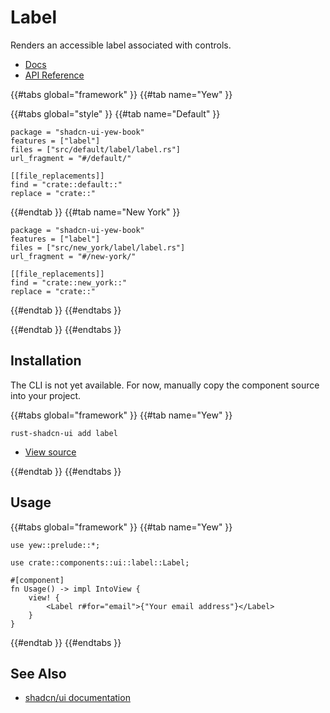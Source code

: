 # Label

Renders an accessible label associated with controls.

-   [Docs](https://radix.rustforweb.org/primitives/components/label.html)
-   [API Reference](https://radix.rustforweb.org/primitives/components/label.html#api-reference)

{{#tabs global="framework" }}
{{#tab name="Yew" }}

{{#tabs global="style" }}
{{#tab name="Default" }}

```toml,trunk
package = "shadcn-ui-yew-book"
features = ["label"]
files = ["src/default/label/label.rs"]
url_fragment = "#/default/"

[[file_replacements]]
find = "crate::default::"
replace = "crate::"
```

{{#endtab }}
{{#tab name="New York" }}

```toml,trunk
package = "shadcn-ui-yew-book"
features = ["label"]
files = ["src/new_york/label/label.rs"]
url_fragment = "#/new-york/"

[[file_replacements]]
find = "crate::new_york::"
replace = "crate::"
```

{{#endtab }}
{{#endtabs }}

{{#endtab }}
{{#endtabs }}

## Installation

<div class="warning">

The CLI is not yet available. For now, manually copy the component source into your project.

</div>

{{#tabs global="framework" }}
{{#tab name="Yew" }}

```shell
rust-shadcn-ui add label
```

-   [View source](https://github.com/RustForWeb/shadcn-ui/tree/main/packages/yew/label)

{{#endtab }}
{{#endtabs }}

## Usage

{{#tabs global="framework" }}
{{#tab name="Yew" }}

```rust,ignore
use yew::prelude::*;

use crate::components::ui::label::Label;

#[component]
fn Usage() -> impl IntoView {
    view! {
        <Label r#for="email">{"Your email address"}</Label>
    }
}
```

{{#endtab }}
{{#endtabs }}

## See Also

-   [shadcn/ui documentation](https://ui.shadcn.com/docs/components/label)
